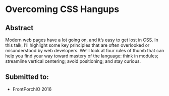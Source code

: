 # Overcoming CSS Hangups

## Abstract
Modern web pages have a lot going on, and it’s easy to get lost in CSS. In this talk, I’ll highlight some key principles that are often overlooked or misunderstood by web developers. We’ll look at four rules of thumb that can help you find your way toward mastery of the language: think in modules; streamline vertical centering; avoid positioning; and stay curious.

## Submitted to:
* FrontPorchIO 2016
